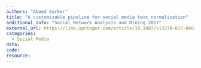```yaml
---
authors: "Abeed Sarker"
title: "A customizable pipeline for social media text normalization"
additional_info: "Social Network Analysis and Mining 2017"
external_url: https://link.springer.com/article/10.1007/s13278-017-0464-z
categories:
  - Social Media          
data: 
code:
resource:
---
```

